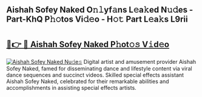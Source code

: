 ## Aishah Sofey Naked O𝚗𝚕yf𝚊ns L𝚎a𝚔ed N𝚞𝚍es - Part-KhQ P𝚑𝚘tos Vi𝚍𝚎o - H𝚘𝚝 Part L𝚎a𝚔s L9rii

# <h2><a href="http://kf5v8fj.oniu.top/?m=Aishah+Sofey+Naked">🔗👉 🔴 Aishah Sofey Naked P𝚑ot𝚘𝚜 V𝚒d𝚎o</a></h2>

[![Aishah Sofey Naked Nu𝚍e𝚜](https://i.imgur.com/0qMVB7G.gif)](http://kf5v8fj.oniu.top/?m=Aishah+Sofey+Naked)
Digital artist and amusement provider Aishah Sofey Naked, famed for disseminating dance and lifestyle content via viral dance sequences and succinct videos. Skilled special effects assistant Aishah Sofey Naked, celebrated for their remarkable abilities and accomplishments in assisting special effects artists.  
